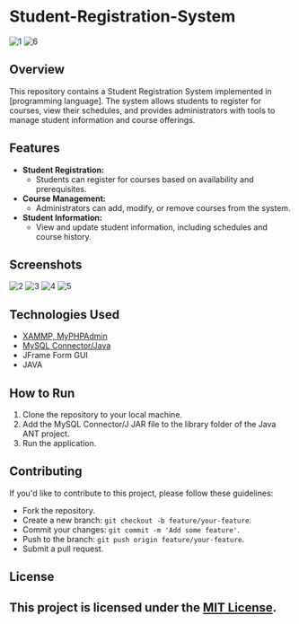 # Student-Registration-System

![1](https://github.com/satyansh-mittal/Student-Registration-System/assets/104019813/b0e68480-a5aa-4985-9cfa-9fb783afaa21)
![6](https://github.com/satyansh-mittal/Student-Registration-System/assets/104019813/89777ae8-dd93-4931-b672-29e15741d070)

## Overview
This repository contains a Student Registration System implemented in [programming language]. The system allows students to register for courses, view their schedules, and provides administrators with tools to manage student information and course offerings.

## Features
- **Student Registration:**
  - Students can register for courses based on availability and prerequisites.
- **Course Management:**
  - Administrators can add, modify, or remove courses from the system.
- **Student Information:**
  - View and update student information, including schedules and course history.

## Screenshots
![2](https://github.com/satyansh-mittal/Student-Registration-System/assets/104019813/e0598029-af90-46bd-a189-3b9e72ad9598)
![3](https://github.com/satyansh-mittal/Student-Registration-System/assets/104019813/0f7a6e7a-1a86-4608-81fd-c3baae701bee)
![4](https://github.com/satyansh-mittal/Student-Registration-System/assets/104019813/dde03c2f-4cb3-47e3-8e7a-719e657bfc5e)
![5](https://github.com/satyansh-mittal/Student-Registration-System/assets/104019813/bc968098-7eb2-456c-8ea8-0f55de8c0a9b)


## Technologies Used
- [XAMMP, MyPHPAdmin]([URL](https://www.apachefriends.org/download.html))
- [MySQL Connector/Java]([URL](https://dev.mysql.com/downloads/connector/j/))
- JFrame Form GUI
- JAVA

## How to Run
1. Clone the repository to your local machine.
2. Add the MySQL Connector/J JAR file to the library folder of the Java ANT project.
3. Run the application.

## Contributing
If you'd like to contribute to this project, please follow these guidelines:
- Fork the repository.
- Create a new branch: `git checkout -b feature/your-feature`.
- Commit your changes: `git commit -m 'Add some feature'`.
- Push to the branch: `git push origin feature/your-feature`.
- Submit a pull request.

## License
This project is licensed under the [MIT License](LICENSE).
---

